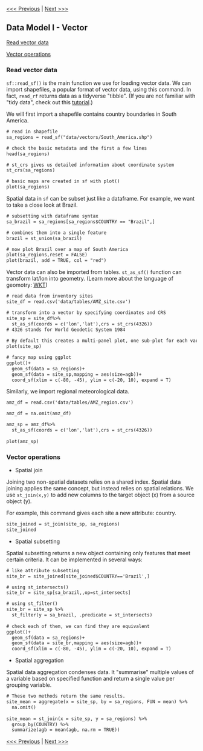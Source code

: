 [<<< Previous](Part2.md) | [Next >>>](Part4.md)  

## Data Model I - Vector

[Read vector data](#read-vector-data)

[Vector operations](#vector-operations)


### Read vector data

`sf::read_sf()` is the main function we use for loading vector data. We can import shapefiles, a popular format of vector data, using this command. In fact, `read_rf` returns data as a tidyverse "tibble". (If you are not familiar with "tidy data", check out this [tutorial](https://cran.r-project.org/web/packages/tidyr/vignettes/tidy-data.html).)

We will first import a shapefile contains country boundaries in South America.

```diff
# read in shapefile 
sa_regions = read_sf("data/vectors/South_America.shp")

# check the basic metadata and the first a few lines
head(sa_regions)

# st_crs gives us detailed information about coordinate system
st_crs(sa_regions)

# basic maps are created in sf with plot()
plot(sa_regions)  
```

Spatial data in `sf` can be subset just like a dataframe. For example, we want to take a close look at Brazil.

```diff
# subsetting with dataframe syntax
sa_brazil = sa_regions[sa_regions$COUNTRY == "Brazil",]

# combines them into a single feature
brazil = st_union(sa_brazil)

# now plot Brazil over a map of South America
plot(sa_regions,reset = FALSE)  
plot(brazil, add = TRUE, col = "red")
```

Vector data can also be imported from tables. `st_as_sf()` function can transform lat/lon into geometry. (Learn more about the language of geomotry: [WKT](https://en.wikipedia.org/wiki/Well-known_text_representation_of_geometry))

```diff
# read data from inventory sites
site_df = read.csv('data/tables/AMZ_site.csv')

# transform into a vector by specifying coordinates and CRS
site_sp = site_df%>%
  st_as_sf(coords = c('lon','lat'),crs = st_crs(4326)) 
# 4326 stands for World Geodetic System 1984
  
# By default this creates a multi-panel plot, one sub-plot for each variable of the object
plot(site_sp)

# fancy map using ggplot
ggplot()+
  geom_sf(data = sa_regions)+
  geom_sf(data = site_sp,mapping = aes(size=agb))+
  coord_sf(xlim = c(-80, -45), ylim = c(-20, 10), expand = T)
```

Similarly, we import regional meteorological data.

```diff
amz_df = read.csv('data/tables/AMZ_region.csv')

amz_df = na.omit(amz_df)

amz_sp = amz_df%>%
  st_as_sf(coords = c('lon','lat'),crs = st_crs(4326))
  
plot(amz_sp)
```


### Vector operations

- Spatial join

Joining two non-spatial datasets relies on a shared index. Spatial data joining applies the same concept, but instead relies on spatial relations. We use `st_join(x,y)` to add new columns to the target object (x) from a source object (y).

For example, this command gives each site a new attribute: country.

```diff
site_joined = st_join(site_sp, sa_regions) 
site_joined
```

- Spatial subsetting

Spatial subsetting returns a new object containing only features that meet certain criteria. It can be implemented in several ways:

```diff
# like attribute subsetting
site_br = site_joined[site_joined$COUNTRY=='Brazil',]

# using st_intersects()
site_br = site_sp[sa_brazil,,op=st_intersects]

# using st_filter()
site_br = site_sp %>%
  st_filter(y = sa_brazil, .predicate = st_intersects)
  
# check each of them, we can find they are equivalent
ggplot()+
  geom_sf(data = sa_regions)+
  geom_sf(data = site_br,mapping = aes(size=agb))+
  coord_sf(xlim = c(-80, -45), ylim = c(-20, 10), expand = T)
```

- Spatial aggregation

Spatial data aggregation condenses data. It "summarise" multiple values of a variable based on specified function and return a single value per grouping variable. 

```diff
# These two methods return the same results.
site_mean = aggregate(x = site_sp, by = sa_regions, FUN = mean) %>% 
  na.omit()
  
site_mean = st_join(x = site_sp, y = sa_regions) %>%
  group_by(COUNTRY) %>%
  summarize(agb = mean(agb, na.rm = TRUE))
```


[<<< Previous](Part2.md) | [Next >>>](Part4.md)  
